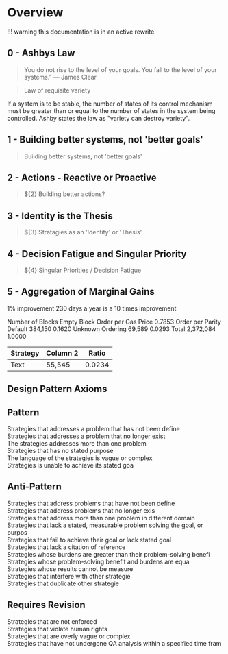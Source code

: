 # Overview

!!! warning
	this documentation is in an active rewrite

## 0 - Ashbys Law

>  You do not rise to the level of your goals. You fall to the level of your systems.”
> — James Clear

> Law of requisite variety

If a system is to be stable, the number of states of its control mechanism must be greater than or equal to the number of states in the system being controlled. Ashby states the law as "variety can destroy variety".

## 1 - Building better systems, not 'better goals'

> Building better systems, not 'better goals'

## 2 - Actions - Reactive or Proactive

> ${2} Building better actions?

## 3 - Identity is the Thesis

> ${3} Stratagies as an 'Identity' or 'Thesis'


## 4 - Decision Fatigue and Singular Priority

> ${4} Singular Priorities / Decision Fatigue 

## 5 -  Aggregation of Marginal Gains 

1% improvement 230 days a year is a 10 times improvement


 Number of Blocks 
Empty Block
Order per Gas Price 0.7853
Order per Parity Default 384,150 0.1620
Unknown Ordering 69,589 0.0293
Total 2,372,084 1.0000

| Strategy | Column 2 | Ratio  |
| -------- | -------- | -------- |
| Text     |  55,545      | 0.0234     |


## Design Pattern Axioms

## Pattern    <br> 
Strategies that addresses a problem that has not been define  <br> 
Strategies that addresses a problem that no longer exist    <br> 
The strategies addresses more than one problem    <br> 
Strategies that has no stated purpose    <br> 
The language of the strategies is vague or complex    <br> 
Strategies is unable to achieve its stated goa   <br> 

## Anti-Pattern   <br> 
Strategies that address problems that have not been define   <br> 
Strategies that address problems that no longer exis   <br> 
Strategies that address more than one problem in different domain   <br> 
Strategies that lack a stated, measurable problem solving the goal, or purpos   <br> 
Strategies that fail to achieve their goal or lack stated goal   <br> 
Strategies that lack a citation of reference   <br> 
Strategies whose burdens are greater than their problem-solving benefi   <br> 
Strategies whose problem-solving benefit and burdens are equa   <br> 
Strategies whose results cannot be measure   <br> 
Strategies that interfere with other strategie   <br> 
Strategies that duplicate other strategie     <br> 

## Requires Revision     <br> 
Strategies that are not enforced     <br> 
Strategies that violate human rights     <br> 
Strategies that are overly vague or complex   <br> 
Strategies that have not undergone QA analysis within a specified time fram   <br> 
